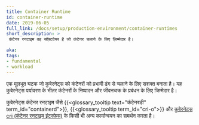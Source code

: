 ```yaml
---
title: Container Runtime
id: container-runtime
date: 2019-06-05
full_link: /docs/setup/production-environment/container-runtimes
short_description: >
 कंटेनर रनटाइम वह सॉफ़्टवेयर है जो कंटेनर चलाने के लिए ज़िम्मेदार है।

aka:
tags:
- fundamental
- workload
---
```

 एक मूलभूत घटक जो कुबेरनेट्स को कंटेनरों को प्रभावी ढंग से चलाने के लिए सशक्त बनाता है। यह कुबेरनेट्स पर्यावरण के भीतर कंटेनरों के निष्पादन और जीवनचक्र के प्रबंधन के लिए जिम्मेदार है।

<!--more-->

कुबेरनेट्स कंटेनर रनटाइम जैसे {{<glossary_tooltip text="कंटेनरडी" term_id="containerd">}},  {{<glossary_tooltip term_id="cri-o">}} और [कुबेरनेट्स cri (कंटेनर रनटाइम इंटरफ़ेस)](https://github.com/kubernetes/community/blob/master/contributors/devel/sig-node/container-runtime-interface.md) के किसी भी अन्य कार्यान्वयन का समर्थन करता है।